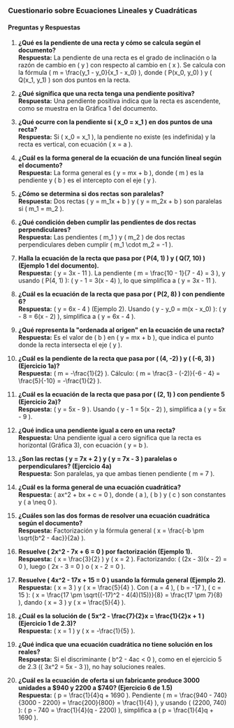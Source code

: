 ### Cuestionario sobre Ecuaciones Lineales y Cuadráticas

#### Preguntas y Respuestas

1. **¿Qué es la pendiente de una recta y cómo se calcula según el documento?**  
   **Respuesta:** La pendiente de una recta es el grado de inclinación o la razón de cambio en \( y \) con respecto al cambio en \( x \). Se calcula con la fórmula \( m = \frac{y_1 - y_0}{x_1 - x_0} \), donde \( P(x_0, y_0) \) y \( Q(x_1, y_1) \) son dos puntos en la recta.

2. **¿Qué significa que una recta tenga una pendiente positiva?**  
   **Respuesta:** Una pendiente positiva indica que la recta es ascendente, como se muestra en la Gráfica 1 del documento.

3. **¿Qué ocurre con la pendiente si \( x_0 = x_1 \) en dos puntos de una recta?**  
   **Respuesta:** Si \( x_0 = x_1 \), la pendiente no existe (es indefinida) y la recta es vertical, con ecuación \( x = a \).

4. **¿Cuál es la forma general de la ecuación de una función lineal según el documento?**  
   **Respuesta:** La forma general es \( y = mx + b \), donde \( m \) es la pendiente y \( b \) es el intercepto con el eje \( y \).

5. **¿Cómo se determina si dos rectas son paralelas?**  
   **Respuesta:** Dos rectas \( y = m_1x + b \) y \( y = m_2x + b \) son paralelas si \( m_1 = m_2 \).

6. **¿Qué condición deben cumplir las pendientes de dos rectas perpendiculares?**  
   **Respuesta:** Las pendientes \( m_1 \) y \( m_2 \) de dos rectas perpendiculares deben cumplir \( m_1 \cdot m_2 = -1 \).

7. **Halla la ecuación de la recta que pasa por \( P(4, 1) \) y \( Q(7, 10) \) (Ejemplo 1 del documento).**  
   **Respuesta:** \( y = 3x - 11 \). La pendiente \( m = \frac{10 - 1}{7 - 4} = 3 \), y usando \( P(4, 1) \): \( y - 1 = 3(x - 4) \), lo que simplifica a \( y = 3x - 11 \).

8. **¿Cuál es la ecuación de la recta que pasa por \( P(2, 8) \) con pendiente 6?**  
   **Respuesta:** \( y = 6x - 4 \) (Ejemplo 2). Usando \( y - y_0 = m(x - x_0) \): \( y - 8 = 6(x - 2) \), simplifica a \( y = 6x - 4 \).

9. **¿Qué representa la "ordenada al origen" en la ecuación de una recta?**  
   **Respuesta:** Es el valor de \( b \) en \( y = mx + b \), que indica el punto donde la recta intersecta el eje \( y \).

10. **¿Cuál es la pendiente de la recta que pasa por \( (4, -2) \) y \( (-6, 3) \) (Ejercicio 1a)?**  
    **Respuesta:** \( m = -\frac{1}{2} \). Cálculo: \( m = \frac{3 - (-2)}{-6 - 4} = \frac{5}{-10} = -\frac{1}{2} \).

11. **¿Cuál es la ecuación de la recta que pasa por \( (2, 1) \) con pendiente 5 (Ejercicio 2a)?**  
    **Respuesta:** \( y = 5x - 9 \). Usando \( y - 1 = 5(x - 2) \), simplifica a \( y = 5x - 9 \).

12. **¿Qué indica una pendiente igual a cero en una recta?**  
    **Respuesta:** Una pendiente igual a cero significa que la recta es horizontal (Gráfica 3), con ecuación \( y = b \).

13. **¿Son las rectas \( y = 7x + 2 \) y \( y = 7x - 3 \) paralelas o perpendiculares? (Ejercicio 4a)**  
    **Respuesta:** Son paralelas, ya que ambas tienen pendiente \( m = 7 \).

14. **¿Cuál es la forma general de una ecuación cuadrática?**  
    **Respuesta:** \( ax^2 + bx + c = 0 \), donde \( a \), \( b \) y \( c \) son constantes y \( a \neq 0 \).

15. **¿Cuáles son las dos formas de resolver una ecuación cuadrática según el documento?**  
    **Respuesta:** Factorización y la fórmula general \( x = \frac{-b \pm \sqrt{b^2 - 4ac}}{2a} \).

16. **Resuelve \( 2x^2 - 7x + 6 = 0 \) por factorización (Ejemplo 1).**  
    **Respuesta:** \( x = \frac{3}{2} \) y \( x = 2 \). Factorizando: \( (2x - 3)(x - 2) = 0 \), luego \( 2x - 3 = 0 \) o \( x - 2 = 0 \).

17. **Resuelve \( 4x^2 - 17x + 15 = 0 \) usando la fórmula general (Ejemplo 2).**  
    **Respuesta:** \( x = 3 \) y \( x = \frac{5}{4} \). Con \( a = 4 \), \( b = -17 \), \( c = 15 \): \( x = \frac{17 \pm \sqrt{(-17)^2 - 4(4)(15)}}{8} = \frac{17 \pm 7}{8} \), dando \( x = 3 \) y \( x = \frac{5}{4} \).

18. **¿Cuál es la solución de \( 5x^2 - \frac{7}{2}x = \frac{1}{2}x + 1 \) (Ejercicio 1 de 2.3)?**  
    **Respuesta:** \( x = 1 \) y \( x = -\frac{1}{5} \).

19. **¿Qué indica que una ecuación cuadrática no tiene solución en los reales?**  
    **Respuesta:** Si el discriminante \( b^2 - 4ac < 0 \), como en el ejercicio 5 de 2.3 (\( 3x^2 = 5x - 3 \)), no hay soluciones reales.

20. **¿Cuál es la ecuación de oferta si un fabricante produce 3000 unidades a $940 y 2200 a $740? (Ejercicio 6 de 1.5)**  
    **Respuesta:** \( p = \frac{1}{4}q + 1690 \). Pendiente \( m = \frac{940 - 740}{3000 - 2200} = \frac{200}{800} = \frac{1}{4} \), y usando \( (2200, 740) \): \( p - 740 = \frac{1}{4}(q - 2200) \), simplifica a \( p = \frac{1}{4}q + 1690 \).
